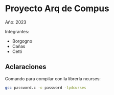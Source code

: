 # Proyecto Arq de Compus
Año: 2023

Integrantes:
- Borgogno
- Cañas
- Cetti

## Aclaraciones

Comando para compilar con la librería ncurses:
```bash
gcc password.c -o password -lpdcurses
```  
